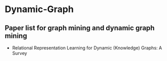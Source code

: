 # Dynamic-Graph

## Paper list for graph mining and dynamic graph mining
- Relational Representation Learning for Dynamic (Knowledge) Graphs: A Survey
